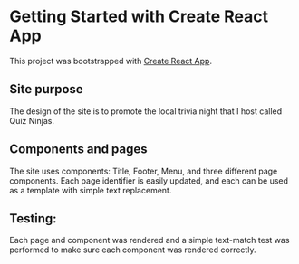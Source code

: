 # Getting Started with Create React App

This project was bootstrapped with [Create React App](https://github.com/facebook/create-react-app).

## Site purpose

The design of the site is to promote the local trivia night that I host called Quiz Ninjas.

## Components and pages

The site uses components: Title, Footer, Menu, and three different page components.
Each page identifier is easily updated, and each can be used as a template with simple text replacement.

## Testing:

Each page and component was rendered and a simple text-match test was performed to make sure each component was rendered correctly.